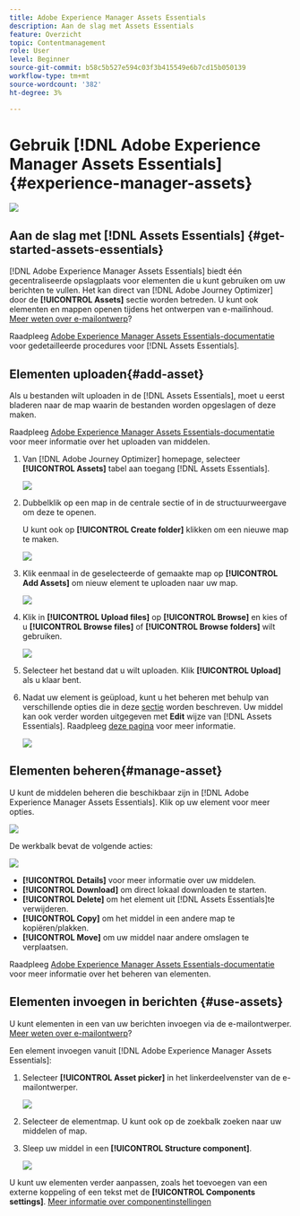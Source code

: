 ```yaml
---
title: Adobe Experience Manager Assets Essentials
description: Aan de slag met Assets Essentials
feature: Overzicht
topic: Contentmanagement
role: User
level: Beginner
source-git-commit: b58c5b527e594c03f3b415549e6b7cd15b050139
workflow-type: tm+mt
source-wordcount: '382'
ht-degree: 3%

---
```


# Gebruik [!DNL Adobe Experience Manager Assets Essentials]  {#experience-manager-assets}

![](assets/do-not-localize/badge.png)

## Aan de slag met [!DNL Assets Essentials] {#get-started-assets-essentials}

[!DNL Adobe Experience Manager Assets Essentials] biedt één gecentraliseerde opslagplaats voor elementen die u kunt gebruiken om uw berichten te vullen. Het kan direct van [!DNL Adobe Journey Optimizer] door de **[!UICONTROL Assets]** sectie worden betreden. U kunt ook elementen en mappen openen tijdens het ontwerpen van e-mailinhoud. [Meer weten over e-mailontwerp](design-emails.md)?

Raadpleeg [Adobe Experience Manager Assets Essentials-documentatie](https://experienceleague.adobe.com/docs/experience-manager-assets-essentials/help/introduction.html) voor gedetailleerde procedures voor [!DNL Assets Essentials].

## Elementen uploaden{#add-asset}

Als u bestanden wilt uploaden in de [!DNL Assets Essentials], moet u eerst bladeren naar de map waarin de bestanden worden opgeslagen of deze maken.

Raadpleeg [Adobe Experience Manager Assets Essentials-documentatie](https://experienceleague.adobe.com/docs/experience-manager-assets-essentials/help/add-delete-assets.html) voor meer informatie over het uploaden van middelen.

1. Van [!DNL Adobe Journey Optimizer] homepage, selecteer **[!UICONTROL Assets]** tabel aan toegang [!DNL Assets Essentials].

   ![](assets/media_library_1.png)

1. Dubbelklik op een map in de centrale sectie of in de structuurweergave om deze te openen.

   U kunt ook op **[!UICONTROL Create folder]** klikken om een nieuwe map te maken.

   ![](assets/media_library_8.png)

1. Klik eenmaal in de geselecteerde of gemaakte map op **[!UICONTROL Add Assets]** om nieuw element te uploaden naar uw map.

   ![](assets/media_library_2.png)

1. Klik in **[!UICONTROL Upload files]** op **[!UICONTROL Browse]** en kies of u **[!UICONTROL Browse files]** of **[!UICONTROL Browse folders]** wilt gebruiken.

   ![](assets/media_library_3.png)

1. Selecteer het bestand dat u wilt uploaden. Klik **[!UICONTROL Upload]** als u klaar bent.

1. Nadat uw element is geüpload, kunt u het beheren met behulp van verschillende opties die in deze [sectie](#manage-asset) worden beschreven. Uw middel kan ook verder worden uitgegeven met **Edit** wijze van [!DNL Assets Essentials]. Raadpleeg [deze pagina](#edit-assets) voor meer informatie.

   ![](assets/media_library_12.png)

## Elementen beheren{#manage-asset}

U kunt de middelen beheren die beschikbaar zijn in [!DNL Adobe Experience Manager Assets Essentials]. Klik op uw element voor meer opties.

![](assets/media_library_12.png)

De werkbalk bevat de volgende acties:

![](assets/media_library_4.png)

* **[!UICONTROL Details]** voor meer informatie over uw middelen.
* **[!UICONTROL Download]** om direct lokaal downloaden te starten.
* **[!UICONTROL Delete]** om het element uit  [!DNL Assets Essentials]te verwijderen.
* **[!UICONTROL Copy]** om het middel in een andere map te kopiëren/plakken.
* **[!UICONTROL Move]** om uw middel naar andere omslagen te verplaatsen.

Raadpleeg [Adobe Experience Manager Assets Essentials-documentatie](https://experienceleague.adobe.com/docs/experience-manager-assets-essentials/help/manage-assets.html) voor meer informatie over het beheren van elementen.

## Elementen invoegen in berichten {#use-assets}

U kunt elementen in een van uw berichten invoegen via de e-mailontwerper. [Meer weten over e-mailontwerp](design-emails.md)?

Een element invoegen vanuit [!DNL Adobe Experience Manager Assets Essentials]:

1. Selecteer **[!UICONTROL Asset picker]** in het linkerdeelvenster van de e-mailontwerper.

   ![](assets/media_library_5.png)

1. Selecteer de elementmap. U kunt ook op de zoekbalk zoeken naar uw middelen of map.

1. Sleep uw middel in een **[!UICONTROL Structure component]**.

   ![](assets/media_library_6.png)

U kunt uw elementen verder aanpassen, zoals het toevoegen van een externe koppeling of een tekst met de **[!UICONTROL Components settings]**. [Meer informatie over componentinstellingen](content-components.md)

<!--

## Edit and modify assets {#edit-assets}

Your assets can be edited through the **[!UICONTROL Edit mode]** in [!DNL Assets Essentials]. Through this mode, you can crop, resize and rotate your asset. Click the **[!UICONTROL Edit]** button to access the editing mode of your asset.

![](assets/media_library_10.png)

Following actions are available in the toolbar:

![](assets/media_library_11.png)

* **[!UICONTROL Start crop]** to focus on only the content you want in your asset.
* **[!UICONTROL Rotate left]** to rotate your asset counter-clockwise by 90 degrees.
* **[!UICONTROL Rotate right]** to rotate your asset clockwise by 90 degrees.
* **[!UICONTROL Flip vertically]** to vertically mirror your asset.
* **[!UICONTROL Flip horizontally]** to horizontally mirror your asset.
* **[!UICONTROL Launch map]** to insert an image map. For more on this, refer to the [Add image maps](https://experienceleague.adobe.com/docs/experience-manager-65/assets/using/image-maps.html?lang=en#using) documentation.

## Share assets {#share-assets}

When using the Media library, each asset is saved in folders or sub-folders. You can choose to share your folders and which level of access to assign.

For more information on how to share access to your folders, refer to this page.

-->
